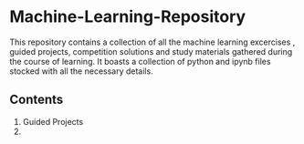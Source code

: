 # Machine-Learning-Repository
This repository contains a collection of all the machine learning excercises , guided projects, competition solutions and study materials gathered during the course of learning. It boasts a collection of python and ipynb files stocked with all the necessary details.

## Contents
1. Guided Projects
2. 
